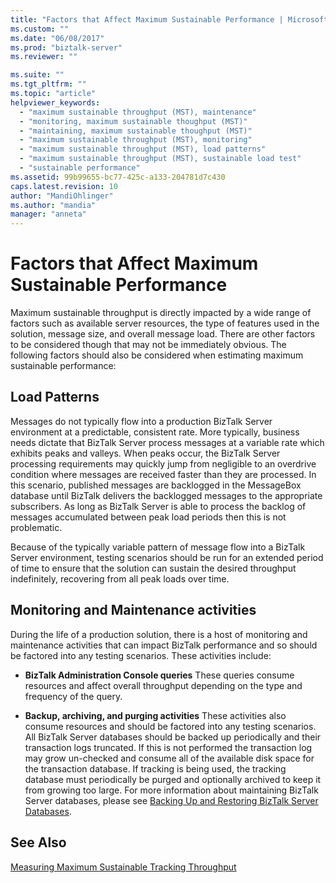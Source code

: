 ```yaml
---
title: "Factors that Affect Maximum Sustainable Performance | Microsoft Docs"
ms.custom: ""
ms.date: "06/08/2017"
ms.prod: "biztalk-server"
ms.reviewer: ""

ms.suite: ""
ms.tgt_pltfrm: ""
ms.topic: "article"
helpviewer_keywords: 
  - "maximum sustainable throughput (MST), maintenance"
  - "monitoring, maximum sustainable thoughput (MST)"
  - "maintaining, maximum sustainable thoughput (MST)"
  - "maximum sustainable throughput (MST), monitoring"
  - "maximum sustainable throughput (MST), load patterns"
  - "maximum sustainable throughput (MST), sustainable load test"
  - "sustainable performance"
ms.assetid: 99b99655-bc77-425c-a133-204781d7c430
caps.latest.revision: 10
author: "MandiOhlinger"
ms.author: "mandia"
manager: "anneta"
---
```

# Factors that Affect Maximum Sustainable Performance
Maximum sustainable throughput is directly impacted by a wide range of factors such as available server resources, the type of features used in the solution, message size, and overall message load. There are other factors to be considered though that may not be immediately obvious. The following factors should also be considered when estimating maximum sustainable performance:  
  
## Load Patterns  
 Messages do not typically flow into a production BizTalk Server environment at a predictable, consistent rate. More typically, business needs dictate that BizTalk Server process messages at a variable rate which exhibits peaks and valleys. When peaks occur, the BizTalk Server processing requirements may quickly jump from negligible to an overdrive condition where messages are received faster than they are processed. In this scenario, published messages are backlogged in the MessageBox database until BizTalk delivers the backlogged messages to the appropriate subscribers. As long as BizTalk Server is able to process the backlog of messages accumulated between peak load periods then this is not problematic.  
  
 Because of the typically variable pattern of message flow into a BizTalk Server environment, testing scenarios should be run for an extended period of time to ensure that the solution can sustain the desired throughput indefinitely, recovering from all peak loads over time.  
  
## Monitoring and Maintenance activities  
 During the life of a production solution, there is a host of monitoring and maintenance activities that can impact BizTalk performance and so should be factored into any testing scenarios. These activities include:  
  
-   **BizTalk Administration Console queries** These queries consume resources and affect overall throughput depending on the type and frequency of the query.  
  
-   **Backup, archiving, and purging activities** These activities also consume resources and should be factored into any testing scenarios. All BizTalk Server databases should be backed up periodically and their transaction logs truncated. If this is not performed the transaction log may grow un-checked and consume all of the available disk space for the transaction database. If tracking is being used, the tracking database must periodically be purged and optionally archived to keep it from growing too large. For more information about maintaining BizTalk Server databases, please see [Backing Up and Restoring BizTalk Server Databases](../core/backing-up-and-restoring-biztalk-server-databases.md).  
  
## See Also  
 [Measuring Maximum Sustainable Tracking Throughput](../core/measuring-maximum-sustainable-tracking-throughput.md)